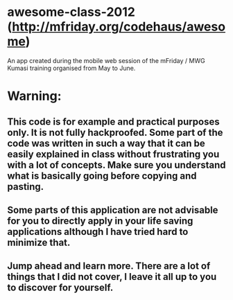 awesome-class-2012 (http://mfriday.org/codehaus/awesome)
==================

An app created during the mobile web session of the mFriday / MWG Kumasi training organised from May to June.

# Warning: 
## This code is for example and practical purposes only. It is not fully hackproofed. Some part of the code was written in such a way that it can be easily explained in class without frustrating you with a lot of concepts. Make sure you understand what is basically going before copying and pasting.

## Some parts of this application are not advisable for you to directly apply in your life saving applications although I have tried hard to minimize that.

## Jump ahead and learn more. There are a lot of things that I did not cover, I leave it all up to you to discover for yourself.
